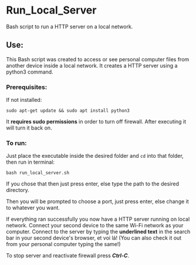 # Run_Local_Server
Bash script to run a HTTP server on a local network.

## Use:
This Bash script was created to access or see personal computer files from another device inside a local network.
It creates a HTTP server using a python3 command.

### Prerequisites:
If not installed:
```
sudo apt-get update && sudo apt install python3
```
It **requires sudo permissions** in order to turn off firewall. After executing it will turn it back on.

### To run:
Just place the executable inside the desired folder and `cd` into that folder, then run in terminal:
```
bash run_local_server.sh
```
If you chose that then just press enter, else type the path to the desired directory.

Then you will be prompted to choose a port, just press enter, else change it to whatever you want.

If everything ran successfully you now have a HTTP server running on local network.
Connect your second device to the same Wi-Fi network as your computer.
Connect to the server by typing the **underlined text** in the search bar in your second device's browser, et voi lá!
(You can also check it out from your personal computer typing the same!) 

To stop server and reactivate firewall press **_Ctrl-C_**.
